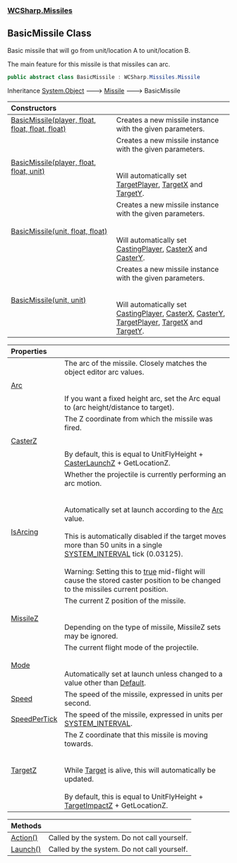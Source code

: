 ### [WCSharp.Missiles](WCSharp.Missiles.md 'WCSharp.Missiles')

## BasicMissile Class

Basic missile that will go from unit/location A to unit/location B.  
  
The main feature for this missile is that missiles can arc.

```csharp
public abstract class BasicMissile : WCSharp.Missiles.Missile
```

Inheritance [System.Object](https://docs.microsoft.com/en-us/dotnet/api/System.Object 'System.Object') &#129106; [Missile](WCSharp.Missiles.Missile.md 'WCSharp.Missiles.Missile') &#129106; BasicMissile

| Constructors | |
| :--- | :--- |
| [BasicMissile(player, float, float, float, float)](WCSharp.Missiles.BasicMissile.BasicMissile(War3Api.Common.player,float,float,float,float).md 'WCSharp.Missiles.BasicMissile.BasicMissile(War3Api.Common.player, float, float, float, float)') | Creates a new missile instance with the given parameters. |
| [BasicMissile(player, float, float, unit)](WCSharp.Missiles.BasicMissile.BasicMissile(War3Api.Common.player,float,float,War3Api.Common.unit).md 'WCSharp.Missiles.BasicMissile.BasicMissile(War3Api.Common.player, float, float, War3Api.Common.unit)') | Creates a new missile instance with the given parameters.<br/><br/><br/>Will automatically set [TargetPlayer](WCSharp.Missiles.Missile.TargetPlayer.md 'WCSharp.Missiles.Missile.TargetPlayer'), [TargetX](WCSharp.Missiles.Missile.TargetX.md 'WCSharp.Missiles.Missile.TargetX') and [TargetY](WCSharp.Missiles.Missile.TargetY.md 'WCSharp.Missiles.Missile.TargetY'). |
| [BasicMissile(unit, float, float)](WCSharp.Missiles.BasicMissile.BasicMissile(War3Api.Common.unit,float,float).md 'WCSharp.Missiles.BasicMissile.BasicMissile(War3Api.Common.unit, float, float)') | Creates a new missile instance with the given parameters.<br/><br/><br/>Will automatically set [CastingPlayer](WCSharp.Missiles.Missile.CastingPlayer.md 'WCSharp.Missiles.Missile.CastingPlayer'), [CasterX](WCSharp.Missiles.Missile.CasterX.md 'WCSharp.Missiles.Missile.CasterX') and [CasterY](WCSharp.Missiles.Missile.CasterY.md 'WCSharp.Missiles.Missile.CasterY'). |
| [BasicMissile(unit, unit)](WCSharp.Missiles.BasicMissile.BasicMissile(War3Api.Common.unit,War3Api.Common.unit).md 'WCSharp.Missiles.BasicMissile.BasicMissile(War3Api.Common.unit, War3Api.Common.unit)') | Creates a new missile instance with the given parameters.<br/><br/><br/>Will automatically set [CastingPlayer](WCSharp.Missiles.Missile.CastingPlayer.md 'WCSharp.Missiles.Missile.CastingPlayer'), [CasterX](WCSharp.Missiles.Missile.CasterX.md 'WCSharp.Missiles.Missile.CasterX'), [CasterY](WCSharp.Missiles.Missile.CasterY.md 'WCSharp.Missiles.Missile.CasterY'),<br/>            [TargetPlayer](WCSharp.Missiles.Missile.TargetPlayer.md 'WCSharp.Missiles.Missile.TargetPlayer'), [TargetX](WCSharp.Missiles.Missile.TargetX.md 'WCSharp.Missiles.Missile.TargetX') and [TargetY](WCSharp.Missiles.Missile.TargetY.md 'WCSharp.Missiles.Missile.TargetY'). |

| Properties | |
| :--- | :--- |
| [Arc](WCSharp.Missiles.BasicMissile.Arc.md 'WCSharp.Missiles.BasicMissile.Arc') | The arc of the missile. Closely matches the object editor arc values.<br/><br/><br/>If you want a fixed height arc, set the Arc equal to (arc height/distance to target). |
| [CasterZ](WCSharp.Missiles.BasicMissile.CasterZ.md 'WCSharp.Missiles.BasicMissile.CasterZ') | The Z coordinate from which the missile was fired.<br/><br/><br/>By default, this is equal to UnitFlyHeight + [CasterLaunchZ](WCSharp.Missiles.Missile.CasterLaunchZ.md 'WCSharp.Missiles.Missile.CasterLaunchZ') + GetLocationZ. |
| [IsArcing](WCSharp.Missiles.BasicMissile.IsArcing.md 'WCSharp.Missiles.BasicMissile.IsArcing') | Whether the projectile is currently performing an arc motion.<br/><br/><br/>Automatically set at launch according to the [Arc](WCSharp.Missiles.BasicMissile.Arc.md 'WCSharp.Missiles.BasicMissile.Arc') value.<br/><br/>This is automatically disabled if the target moves more than 50 units in a single [SYSTEM_INTERVAL](../WCSharp.Events/WCSharp.Events.PeriodicEvents.SYSTEM_INTERVAL.md 'WCSharp.Events.PeriodicEvents.SYSTEM_INTERVAL') tick (0.03125).<br/><br/>Warning: Setting this to [true](https://docs.microsoft.com/en-us/dotnet/csharp/language-reference/builtin-types/bool 'https://docs.microsoft.com/en-us/dotnet/csharp/language-reference/builtin-types/bool') mid-flight will cause the stored caster position to be changed to the missiles current position. |
| [MissileZ](WCSharp.Missiles.BasicMissile.MissileZ.md 'WCSharp.Missiles.BasicMissile.MissileZ') | The current Z position of the missile.<br/><br/><br/>Depending on the type of missile, MissileZ sets may be ignored. |
| [Mode](WCSharp.Missiles.BasicMissile.Mode.md 'WCSharp.Missiles.BasicMissile.Mode') | The current flight mode of the projectile.<br/><br/><br/>Automatically set at launch unless changed to a value other than [Default](WCSharp.Missiles.BasicMissile.FlightMode.md#WCSharp.Missiles.BasicMissile.FlightMode.Default 'WCSharp.Missiles.BasicMissile.FlightMode.Default'). |
| [Speed](WCSharp.Missiles.BasicMissile.Speed.md 'WCSharp.Missiles.BasicMissile.Speed') | The speed of the missile, expressed in units per second. |
| [SpeedPerTick](WCSharp.Missiles.BasicMissile.SpeedPerTick.md 'WCSharp.Missiles.BasicMissile.SpeedPerTick') | The speed of the missile, expressed in units per [SYSTEM_INTERVAL](../WCSharp.Events/WCSharp.Events.PeriodicEvents.SYSTEM_INTERVAL.md 'WCSharp.Events.PeriodicEvents.SYSTEM_INTERVAL'). |
| [TargetZ](WCSharp.Missiles.BasicMissile.TargetZ.md 'WCSharp.Missiles.BasicMissile.TargetZ') | The Z coordinate that this missile is moving towards.<br/><br/><br/>While [Target](WCSharp.Missiles.Missile.Target.md 'WCSharp.Missiles.Missile.Target') is alive, this will automatically be updated.<br/><br/>By default, this is equal to UnitFlyHeight + [TargetImpactZ](WCSharp.Missiles.Missile.TargetImpactZ.md 'WCSharp.Missiles.Missile.TargetImpactZ') + GetLocationZ. |

| Methods | |
| :--- | :--- |
| [Action()](WCSharp.Missiles.BasicMissile.Action().md 'WCSharp.Missiles.BasicMissile.Action()') | Called by the system. Do not call yourself. |
| [Launch()](WCSharp.Missiles.BasicMissile.Launch().md 'WCSharp.Missiles.BasicMissile.Launch()') | Called by the system. Do not call yourself. |
